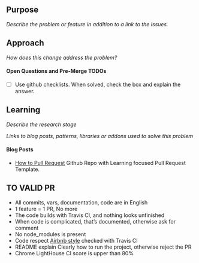 ## Purpose
_Describe the problem or feature in addition to a link to the issues._

## Approach
_How does this change address the problem?_

#### Open Questions and Pre-Merge TODOs
- [ ] Use github checklists. When solved, check the box and explain the answer.

## Learning
_Describe the research stage_

_Links to blog posts, patterns, libraries or addons used to solve this problem_

#### Blog Posts
- [How to Pull Request](https://github.com/flexyford/pull-request) Github Repo with Learning focused Pull Request Template.

## TO VALID PR

* All commits, vars, documentation, code are in English
* 1 feature = 1 PR, No more
* The code builds with Travis CI, and nothing looks unfinished
* When code is complicated, that’s documented, otherwise ask for comment 
* No node_modules is present
* Code respect [Airbnb style](https://hackernoon.com/configure-eslint-prettier-and-flow-in-vs-code-for-react-development-c9d95db07213) checked with Travis CI
* README explain Clearly how to run the project, otherwise reject the PR
* Chrome LightHouse CI score is upper than 80%





